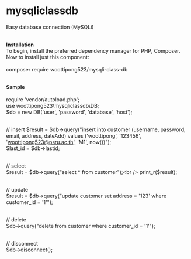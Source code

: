 # mysqliclassdb
Easy database connection (MySQLi)<br/><br/>


<b>Installation</b><br/>
To begin, install the preferred dependency manager for PHP, Composer.<br/>
Now to install just this component:<br/><br/>
composer require woottipong523/mysqli-class-db<br/><br/>

<b>Sample</b><br/><br/>
require 'vendor/autoload.php';<br/>
use woottipong523\mysqliclassdb\DB;<br/>
$db = new DB('user', 'password', 'database', 'host');<br /><br />

// insert
$result = $db->query("insert into customer (username, password, email, address, dateAdd) values ('woottipong', '123456', 'woottipong523@psru.ac.th', 'M1', now())");<br />
$last_id = $db->lastid;<br /><br />

// select<br />
$result = $db->query("select * from customer");<br />
print_r($result);<br /><br />

// update<br />
$result = $db->query("update customer set address = '123' where customer_id = '1'");<br /><br />

// delete<br />
$db->query("delete from customer where customer_id = '1'");<br /><br />

// disconnect<br />
$db->disconnect();
